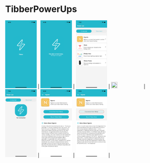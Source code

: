 # TibberPowerUps

 
<img src="https://github.com/waleerat/GitHub-Photos-Shared/blob/main/Tibber/loading.png" width="20%" height="20%"> |
<img src="https://github.com/waleerat/GitHub-Photos-Shared/blob/main/Tibber/error-fetch.png" width="20%" height="20%"> |
<img src="https://github.com/waleerat/GitHub-Photos-Shared/blob/main/Tibber/index-connected.png" width="20%" height="20%"> |
<img src="https://github.com/waleerat/GitHub-Photos-Shared/blob/main/Tibber/lindex-disconnected.png" width="20%" height="20%"> |
<img src="https://github.com/waleerat/GitHub-Photos-Shared/blob/main/Tibber/not-connected.png" width="20%" height="20%"> |
<img src="https://github.com/waleerat/GitHub-Photos-Shared/blob/main/Tibber/detail-connected.png" width="20%" height="20%"> |
<img src="https://github.com/waleerat/GitHub-Photos-Shared/blob/main/Tibber/detail-disconnect.png" width="20%" height="20%"> |




